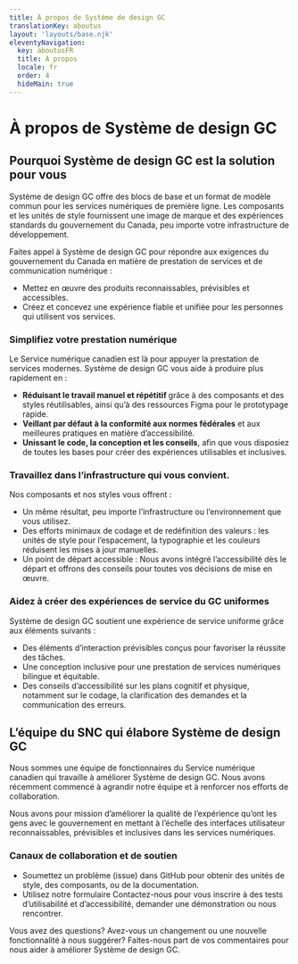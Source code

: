 ```yaml
---
title: À propos de Système de design GC
translationKey: aboutus
layout: 'layouts/base.njk'
eleventyNavigation:
  key: aboutusFR
  title: À propos
  locale: fr
  order: 4
  hideMain: true
---
```


# À propos de Système de design GC

## Pourquoi Système de design GC est la solution pour vous

Système de design GC offre des blocs de base et un format de modèle commun pour les services numériques de première ligne. Les composants et les unités de style fournissent une image de marque et des expériences standards du gouvernement du Canada, peu importe votre infrastructure de développement.  

Faites appel à Système de design GC pour répondre aux exigences du gouvernement du Canada en matière de prestation de services et de communication numérique :

- Mettez en œuvre des produits reconnaissables, prévisibles et accessibles.
- Créez et concevez une expérience fiable et unifiée pour les personnes qui utilisent vos services.

### Simplifiez votre prestation numérique

Le Service numérique canadien est là pour appuyer la prestation de services modernes. Système de design GC vous aide à produire plus rapidement en :

- <strong>Réduisant le travail manuel et répétitif </strong> grâce à des <gcds-link href="{{ links.components }}">composants</gcds-link> et des <gcds-link href="{{ links.styles }}">styles réutilisables</gcds-link>, ainsi qu’à des ressources Figma pour le prototypage rapide.
- <strong>Veillant par défaut à la conformité aux normes fédérales</strong> et aux meilleures pratiques en matière d’accessibilité.
- <strong>Unissant le code, la conception et les conseils</strong>, afin que vous disposiez de toutes les bases pour créer des expériences utilisables et inclusives.

### Travaillez dans l’infrastructure qui vous convient.

Nos composants et nos styles vous offrent :

- Un même résultat, peu importe l’infrastructure ou l’environnement que vous utilisez.
- Des efforts minimaux de codage et de redéfinition des valeurs : les unités de style pour l’espacement, la typographie et les couleurs réduisent les mises à jour manuelles.
- Un point de départ accessible : Nous avons intégré l’accessibilité dès le départ et offrons des conseils pour toutes vos décisions de mise en œuvre.

### Aidez à créer des expériences de service du GC uniformes

Système de design GC soutient une expérience de service uniforme grâce aux éléments suivants :

- Des éléments d’interaction prévisibles conçus pour favoriser la réussite des tâches.
- Une conception inclusive pour une prestation de services numériques bilingue et équitable.
- Des conseils d’accessibilité sur les plans cognitif et physique, notamment sur le codage, la clarification des demandes et la communication des erreurs.

## L’équipe du SNC qui élabore Système de design GC

Nous sommes une équipe de fonctionnaires du Service numérique canadien qui travaille à améliorer Système de design GC. Nous avons récemment commencé à agrandir notre équipe et à renforcer nos efforts de collaboration.

Nous avons pour mission d’améliorer la qualité de l’expérience qu’ont les gens avec le gouvernement en mettant à l’échelle des interfaces utilisateur reconnaissables, prévisibles et inclusives dans les services numériques.

### Canaux de collaboration et de soutien

- Soumettez un problème (issue) dans GitHub pour obtenir <gcds-link href="{{ links.githubTokensIssues }}">des unités de style</gcds-link>, <gcds-link href="{{ links.githubIssues }}">des composants</gcds-link>, ou <gcds-link href="{{ links.githubDocsIssues }}">de la documentation</gcds-link>.
- Utilisez notre <gcds-link href="{{ links.contact }}">formulaire Contactez-nous</gcds-link> pour vous inscrire à des tests d’utilisabilité et d’accessibilité, demander une démonstration ou nous rencontrer.

Vous avez des questions? Avez-vous un changement ou une nouvelle fonctionnalité à nous suggérer? Faites-nous part de vos commentaires pour nous aider à améliorer Système de design GC.
